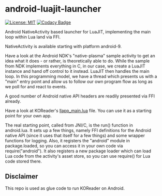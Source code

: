 # android-luajit-launcher

[![License: MIT](https://img.shields.io/badge/License-MIT-blue.svg)](https://opensource.org/licenses/MIT)
[![Codacy Badge](https://app.codacy.com/project/badge/Grade/193dcd3a4fe14bb48960a6473156c814)](https://app.codacy.com/gh/koreader/android-luajit-launcher/dashboard?utm_source=gh&utm_medium=referral&utm_content=&utm_campaign=Badge_grade)

Android NativeActivity based launcher for LuaJIT, implementing the main loop within Lua land via FFI.

NativeActivity is available starting with platform android-9.

Have a look at the Android NDK's "native-plasma" sample activity to get an idea what it does - or rather, is theoretically able to do. While the sample from NDK implements everything in C, in our case, we create a LuaJIT instance and hand off control to it instead. LuaJIT then handles the main loop. In this programming model, we have a thread which presents us with a "main" entry point and allow us to follow our own program flow as long as we poll for and react to events.

A good number of Android native API headers are readily presented via FFI already.

Have a look at KOReader's [llapp_main.lua](https://github.com/koreader/koreader/blob/master/platform/android/llapp_main.lua) file. You can use it as a starting point for your own app.

The real starting point, called from JNI/C, is the run() function in android.lua. It sets up a few things, namely FFI definitions for the Android native API (since it uses that itself for a few things) and some wrapper functions for logging. Also, it registers the "android" module in package.loaded, so you can access it in your own code via require("android"). It also registers a new package loader which can load Lua code from the activity's asset store, so you can use require() for Lua code stored there.

## Disclaimer

This repo is used as glue code to run KOReader on Android.

